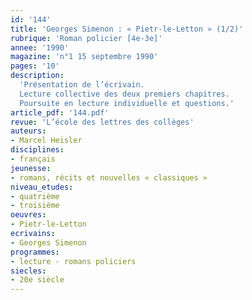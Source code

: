 ```yaml
---
id: '144'
title: 'Georges Simenon : « Pietr-le-Letton » (1/2)'
rubrique: 'Roman policier [4e-3e]'
annee: '1990'
magazine: 'n°1 15 septembre 1990'
pages: '10'
description: 
  'Présentation de l’écrivain.
  Lecture collective des deux premiers chapitres.
  Poursuite en lecture individuelle et questions.'
article_pdf: '144.pdf'
revue: 'L’école des lettres des collèges'
auteurs:
- Marcel Heisler
disciplines:
- français
jeunesse:
- romans, récits et nouvelles « classiques »
niveau_etudes:
- quatrième
- troisième
oeuvres:
- Pietr-le-Letton
ecrivains:
- Georges Simenon
programmes:
- lecture - romans policiers
siecles:
- 20e siècle
---
```

